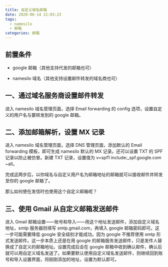 ```yaml
---
title: 自定义域名邮箱
date: 2020-06-14 22:03:23
tags:
  - namesilo
  - 邮箱
categories: 邮箱
---
```


## 前置条件

- google 邮箱（其他支持代发的邮箱也可）

- namesilo 域名（其他支持设置邮件转发的域名商也可）

## 一、通过域名服务商设置邮件转发

进入 namesilo 域名管理页面，选择 Email forwarding 的 config 选项，设置自定义的用户名与要转发到的 google 邮箱。

## 二、添加邮箱解析，设置 MX 记录

进入 namesilo 域名管理页面，选择 DNS 管理页面，添加默认的 Email forwarding 模板，即可生成 namesilo 默认的 MX 记录。还可以设置 TXT 的 SPF 记录以防止被仿冒。新建 TXT 记录，设置值为 v=spf1 include:\_spf.google.com ~all。

完成这两步后，以你域名与自定义用户名为邮箱地址的邮箱就可以接收邮件并转发至你的 google 邮箱了。

那么如何使在发信时也使用这个自定义邮箱呢？

## 三、使用 Gmail 从自定义邮箱发送邮件

进入 Gmail 邮箱设置——账号和导入——用这个地址发送邮件，添加自定义域名地址，smtp 服务器则填写 smtp.gmail.com，再填入 google 邮箱密码即可。这一步可能需要降低 google 安全级别才能成功。因为 google 不推荐使用 smtp 形式发送邮件。这一步本质上还是在用 google 的邮箱服务发送邮件，只是发件人替换成了自定义的邮箱地址。设置完成后会在 google 邮箱中收到确认邮件，确认后就可以用自定义域名发送了。如果要默认使用自定义域名发送邮件，则继续回到账号和导入设置界面，将刚刚添加的地址，设置为默认即可。
